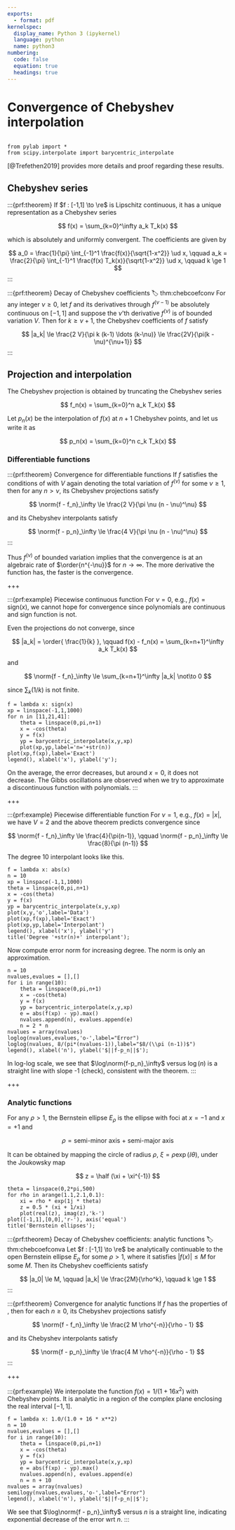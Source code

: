 ```yaml
---
exports:
  - format: pdf
kernelspec:
  display_name: Python 3 (ipykernel)
  language: python
  name: python3
numbering:
  code: false
  equation: true
  headings: true
---
```


# Convergence of Chebyshev interpolation

```{include} math.md
```

```{code-cell}
from pylab import *
from scipy.interpolate import barycentric_interpolate
```

[@Trefethen2019] provides more details and proof regarding these results.

## Chebyshev series

:::{prf:theorem}
If $f : [-1,1] \to \re$ is Lipschitz continuous, it has a unique representation as a Chebyshev series

$$
f(x) = \sum_{k=0}^\infty a_k T_k(x)
$$

which is absolutely and uniformly convergent. The coefficients are given by

$$
a_0 = \frac{1}{\pi} \int_{-1}^1 \frac{f(x)}{\sqrt{1-x^2}} \ud x, \qquad
a_k = \frac{2}{\pi} \int_{-1}^1 \frac{f(x) T_k(x)}{\sqrt{1-x^2}} \ud x, \qquad k \ge 1
$$
:::

:::{prf:theorem} Decay of Chebyshev coefficients
:label: thm:chebcoefconv
For any integer $\nu \ge 0$, let $f$ and its derivatives through $f^{(\nu-1)}$ be absolutely continuous on $[-1,1]$ and suppose the $\nu$'th derivative $f^{(\nu)}$ is of bounded variation $V$. Then for $k \ge \nu + 1$, the Chebyshev coefficients of $f$ satisfy

$$
|a_k| \le \frac{2 V}{\pi k (k-1) \ldots (k-\nu)} \le \frac{2V}{\pi(k - \nu)^{\nu+1}}
$$
:::

## Projection and interpolation

The Chebyshev projection is obtained by truncating the Chebyshev series

$$
f_n(x) = \sum_{k=0}^n a_k T_k(x)
$$

Let $p_n(x)$ be the interpolation of $f(x)$ at $n+1$ Chebyshev points, and let us write it as

$$
p_n(x) = \sum_{k=0}^n c_k T_k(x)
$$

### Differentiable functions

:::{prf:theorem} Convergence for differentiable functions
If $f$ satisfies the conditions of [](#thm:chebcoefconv) with $V$ again denoting the total variation of $f^{(\nu)}$ for some $\nu \ge 1$, then for any $n > \nu$, its Chebyshev projections satisfy

$$
\norm{f - f_n}_\infty \le \frac{2 V}{\pi \nu (n - \nu)^\nu}
$$

and its Chebyshev interpolants satisfy

$$
\norm{f - p_n}_\infty \le \frac{4 V}{\pi \nu (n - \nu)^\nu}
$$
:::

Thus $f^{(\nu)}$ of bounded variation implies that the convergence is at an algebraic rate of $\order{n^{-\nu}}$ for $n \to \infty$. The more derivative the function has, the faster is the convergence.

+++

:::{prf:example} Piecewise continuous function
For $\nu = 0$, e.g., $f(x) = \textrm{sign}(x)$, we cannot hope for convergence since polynomials are continuous and sign function is not.

Even the projections do not converge, since

$$
|a_k| = \order{ \frac{1}{k} }, \qquad f(x) - f_n(x) = \sum_{k=n+1}^\infty a_k T_k(x)
$$

and

$$
\norm{f - f_n}_\infty \le \sum_{k=n+1}^\infty |a_k| \not\to 0
$$

since $\sum_k (1/k)$ is not finite.

```{code-cell}
f = lambda x: sign(x)
xp = linspace(-1,1,1000)
for n in [11,21,41]:
    theta = linspace(0,pi,n+1)
    x = -cos(theta)
    y = f(x)
    yp = barycentric_interpolate(x,y,xp)
    plot(xp,yp,label='n='+str(n))
plot(xp,f(xp),label='Exact')
legend(), xlabel('x'), ylabel('y');
```

On the average, the error decreases, but around $x=0$, it does not decrease. The Gibbs oscillations are observed when we try to approximate a discontinuous function with polynomials.
:::

+++

:::{prf:example} Piecewise differentiable function
For $\nu = 1$, e.g., $f(x) = |x|$, we have $V=2$ and the above theorem predicts convergence since

$$
\norm{f - f_n}_\infty \le \frac{4}{\pi(n-1)}, \qquad \norm{f - p_n}_\infty \le \frac{8}{\pi (n-1)}
$$

The degree 10 interpolant looks like this.

```{code-cell}
f = lambda x: abs(x)
n = 10
xp = linspace(-1,1,1000)
theta = linspace(0,pi,n+1)
x = -cos(theta)
y = f(x)
yp = barycentric_interpolate(x,y,xp)
plot(x,y,'o',label='Data')
plot(xp,f(xp),label='Exact')
plot(xp,yp,label='Interpolant')
legend(), xlabel('x'), ylabel('y')
title('Degree '+str(n)+' interpolant');
```

Now compute error norm for increasing degree. The norm is only an approximation.

```{code-cell}
n = 10
nvalues,evalues = [],[]
for i in range(10):
    theta = linspace(0,pi,n+1)
    x = -cos(theta)
    y = f(x)
    yp = barycentric_interpolate(x,y,xp)
    e = abs(f(xp) - yp).max()
    nvalues.append(n), evalues.append(e)
    n = 2 * n
nvalues = array(nvalues)
loglog(nvalues,evalues,'o-',label="Error")
loglog(nvalues, 8/(pi*(nvalues-1)),label="$8/(\\pi (n-1))$")
legend(), xlabel('n'), ylabel('$||f-p_n||$');
```

In log-log scale, we see that $\log\norm{f-p_n}_\infty$ versus $\log(n)$ is a straight line with slope -1 (check), consistent with the theorem.
:::

+++

### Analytic functions

For any $\rho > 1$, the Bernstein ellipse $E_\rho$ is the ellipse with foci at $x=-1$ and $x=+1$ and 

$$
\rho = \textrm{semi-minor axis + semi-major axis}
$$

It can be obtained by mapping the circle of radius $\rho$, $\xi = \rho \exp(\ii \theta)$, under the Joukowsky map

$$
z = \half (\xi + \xi^{-1})
$$

```{code-cell}
theta = linspace(0,2*pi,500)
for rho in arange(1.1,2.1,0.1):
    xi = rho * exp(1j * theta)
    z = 0.5 * (xi + 1/xi)
    plot(real(z), imag(z),'k-')
plot([-1,1],[0,0],'r-'), axis('equal')
title('Bernstein ellipses');
```

:::{prf:theorem} Decay of Chebyshev coefficients: analytic functions
:label: thm:chebcoefconva
Let $f : [-1,1] \to \re$ be analytically continuable to the open Bernstein ellipse $E_\rho$ for some $\rho > 1$, where it satisfies $|f(x)| \le M$ for some $M$. Then its Chebyshev coefficients satisfy

$$
|a_0| \le M, \qquad |a_k| \le \frac{2M}{\rho^k}, \qquad k \ge 1
$$
:::

:::{prf:theorem} Convergence for analytic functions
If $f$ has the properties of [](#thm:chebcoefconva), then for each $n \ge 0$, its Chebyshev projections satisfy

$$
\norm{f - f_n}_\infty \le \frac{2 M \rho^{-n}}{\rho - 1}
$$

and its Chebyshev interpolants satisfy

$$
\norm{f - p_n}_\infty \le \frac{4 M \rho^{-n}}{\rho - 1}
$$
:::

+++

:::{prf:example}
We interpolate the function $f(x) = 1/(1+16 x^2)$ with Chebyshev points. It is analytic in a region of the complex plane enclosing the real interval $[-1,1]$.

```{code-cell}
f = lambda x: 1.0/(1.0 + 16 * x**2)
n = 10
nvalues,evalues = [],[]
for i in range(10):
    theta = linspace(0,pi,n+1)
    x = -cos(theta)
    y = f(x)
    yp = barycentric_interpolate(x,y,xp)
    e = abs(f(xp) - yp).max()
    nvalues.append(n), evalues.append(e)
    n = n + 10
nvalues = array(nvalues)
semilogy(nvalues,evalues,'o-',label="Error")
legend(), xlabel('n'), ylabel('$||f-p_n||$');
```

We see that $\log\norm{f - p_n}_\infty$ versus $n$ is a straight line, indicating exponential decrease of the error wrt $n$.
:::

